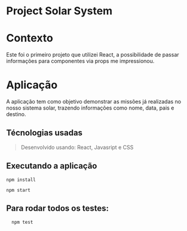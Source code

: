 # Project Solar System

# Contexto
Este foi o primeiro projeto que utilizei React, a possibilidade de passar informações para componentes via props me impressionou.

# Aplicação
A aplicação tem como objetivo demonstrar as missões já realizadas no nosso sistema solar, trazendo informações como nome, data, pais e destino.

## Técnologias usadas

> Desenvolvido usando: React, Javasript e CSS

## Executando a aplicação

  ```
  npm install
  ```
  ```
  npm start
  ```

## Para rodar todos os testes:

  ```
    npm test
  ```
